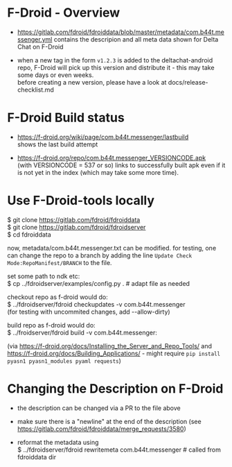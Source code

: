 # F-Droid - Overview

- https://gitlab.com/fdroid/fdroiddata/blob/master/metadata/com.b44t.messenger.yml
  contains the descripion and all meta data shown for Delta Chat on F-Droid

- when a new tag in the form `v1.2.3` is added to the deltachat-android repo,
  F-Droid will pick up this version and distribute it - 
  this may take some days or even weeks.  
  before creating a new version, please have a look at docs/release-checklist.md


# F-Droid Build status

- <https://f-droid.org/wiki/page/com.b44t.messenger/lastbuild>  
  shows the last build attempt

- <https://f-droid.org/repo/com.b44t.messenger_VERSIONCODE.apk>  
  (with VERSIONCODE = 537 or so) links to successfully built apk
  even if it is not yet in the index (which may take some more time).


# Use F-Droid-tools locally

$ git clone https://gitlab.com/fdroid/fdroiddata  
$ git clone https://gitlab.com/fdroid/fdroidserver  
$ cd fdroiddata  

now, metadata/com.b44t.messenger.txt can be modified.
for testing, one can change the repo to a branch
by adding the line `Update Check Mode:RepoManifest/BRANCH` to the file.

set some path to ndk etc:  
$ cp ../fdroidserver/examples/config.py .  # adapt file as needed

checkout repo as f-droid would do:  
$ ../fdroidserver/fdroid checkupdates -v com.b44t.messenger  
(for testing with uncommited changes, add --allow-dirty)

build repo as f-droid would do:  
$ ../froidserver/fdroid build -v com.b44t.messenger:<versionCode>

(via https://f-droid.org/docs/Installing_the_Server_and_Repo_Tools/ 
and https://f-droid.org/docs/Building_Applications/ -
might require `pip install pyasn1 pyasn1_modules pyaml requests`)


# Changing the Description on F-Droid

- the description can be changed via a PR to the file above

- make sure there is a "newline" at the end of the description
  (see https://gitlab.com/fdroid/fdroiddata/merge_requests/3580)

- reformat the metadata using  
  $ ../fdroidserver/fdroid rewritemeta com.b44t.messenger  # called from fdroiddata dir
 
